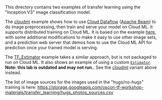 

This directory contains two examples of transfer learning using the "Inception V3" image classification model.

The [cloudml](cloudml) example shows how to use [Cloud Dataflow](https://cloud.google.com/dataflow/) ([Apache
Beam](https://beam.apache.org/)) to do image preprocessing, then train and serve your model on Cloud ML.  It supports
distributed training on Cloud ML.
It is based on the example [here](https://github.com/GoogleCloudPlatform/cloudml-samples/tree/master/flowers), with
some additional modifications to make it easy to use other image sets, and a prediction web server that demos how to
use the Cloud ML API for prediction once your trained model is serving.

The [TF_Estimator](TF_Estimator) example takes a similar approach, but is not packaged to run on Cloud ML. It also
shows an example of using a
custom [`Estimator`](https://www.tensorflow.org/api_docs/python/contrib.learn/estimators).  
**Note: this lab is outdated and may not run.**. See the [cloudml](cloudml) variant above instead.


The list of image sources for the images used in the "hugs/no-hugs" training is here:
https://storage.googleapis.com/oscon-tf-workshop-materials/transfer_learning/hugs_photos_sources.csv
